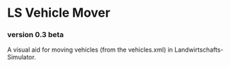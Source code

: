 LS Vehicle Mover
================
### version  0.3 beta

A visual aid for moving vehicles (from the vehicles.xml) in Landwirtschafts-Simulator.